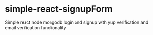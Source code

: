 # simple-react-signupForm
Simple react node mongodb login and signup with yup verification and email verification functionality
